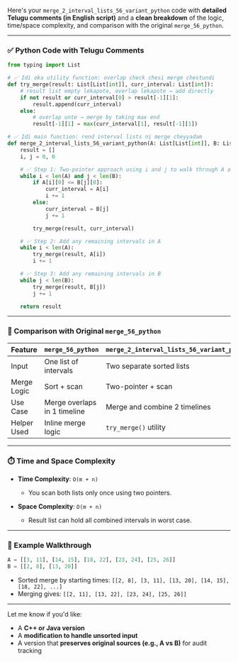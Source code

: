 Here's your `merge_2_interval_lists_56_variant_python` code with **detailed Telugu comments (in English script)** and a **clean breakdown** of the logic, time/space complexity, and comparison with the original `merge_56_python`.

---

### ✅ Python Code with Telugu Comments

```python
from typing import List

# ✅ Idi oka utility function: overlap check chesi merge chestundi
def try_merge(result: List[List[int]], curr_interval: List[int]):
    # result list empty lekapote, overlap lekapote → add directly
    if not result or curr_interval[0] > result[-1][1]:
        result.append(curr_interval)
    else:
        # overlap unte → merge by taking max end
        result[-1][1] = max(curr_interval[1], result[-1][1])

# ✅ Idi main function: rend interval lists ni merge cheyyadam
def merge_2_interval_lists_56_variant_python(A: List[List[int]], B: List[List[int]]) -> List[List[int]]:
    result = []
    i, j = 0, 0

    # ✅ Step 1: Two-pointer approach using i and j to walk through A and B
    while i < len(A) and j < len(B):
        if A[i][0] <= B[j][0]:
            curr_interval = A[i]
            i += 1
        else:
            curr_interval = B[j]
            j += 1

        try_merge(result, curr_interval)

    # ✅ Step 2: Add any remaining intervals in A
    while i < len(A):
        try_merge(result, A[i])
        i += 1

    # ✅ Step 3: Add any remaining intervals in B
    while j < len(B):
        try_merge(result, B[j])
        j += 1

    return result
```

---

### 🔁 Comparison with Original `merge_56_python`

| Feature     | `merge_56_python`            | `merge_2_interval_lists_56_variant_python` |
| ----------- | ---------------------------- | ------------------------------------------ |
| Input       | One list of intervals        | Two separate sorted lists                  |
| Merge Logic | Sort + scan                  | Two-pointer + scan                         |
| Use Case    | Merge overlaps in 1 timeline | Merge and combine 2 timelines              |
| Helper Used | Inline merge logic           | `try_merge()` utility                      |

---

### ⏱️ Time and Space Complexity

* **Time Complexity**: `O(m + n)`

  * You scan both lists only once using two pointers.
* **Space Complexity**: `O(m + n)`

  * Result list can hold all combined intervals in worst case.

---

### 🧠 Example Walkthrough

```python
A = [[3, 11], [14, 15], [18, 22], [23, 24], [25, 26]]
B = [[2, 8], [13, 20]]
```

* Sorted merge by starting times:
  `[[2, 8], [3, 11], [13, 20], [14, 15], [18, 22], ...]`
* Merging gives:
  `[[2, 11], [13, 22], [23, 24], [25, 26]]`

---

Let me know if you'd like:

* A **C++ or Java version**
* A **modification to handle unsorted input**
* A version that **preserves original sources (e.g., A vs B)** for audit tracking
